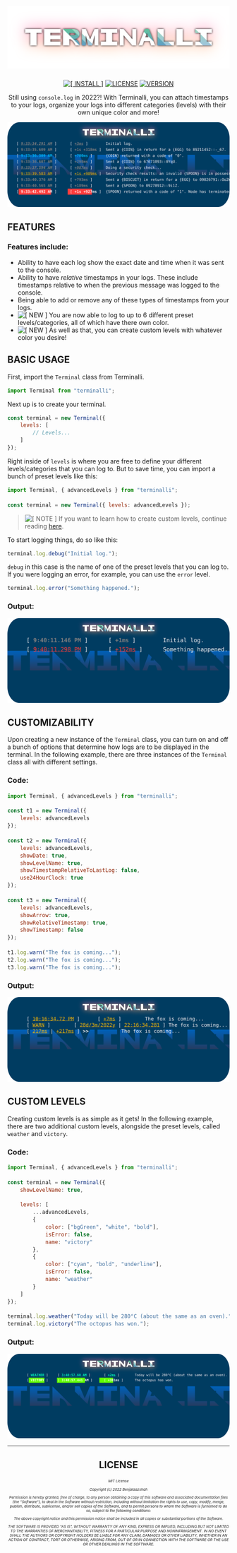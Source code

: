 <div align="center">

# ![TERMINALLI](./media/terminalli_logo.svg "Terminalli")

[![[ INSTALL ]](https://img.shields.io/badge/INSTALL-npm%20i%20termialli-ff0000.svg?style=flat-square&logo=npm)](https://www.npmjs.com/package/terminalli "View NPM package")
[![ LICENSE ](https://img.shields.io/github/license/Benjalaazshah/Terminalli?color=008000&label=LICENSE&style=flat-square)](./LICENSE "View license")
[![ VERSION ](https://img.shields.io/npm/v/terminalli?color=ff8000&label=VERSION&style=flat-square)](./CHANGELOG.md "View changelog")

Still using `console.log` in 2022?! With Terminalli, you can attach timestamps to your logs, organize your logs into different categories (levels) with their own unique color and more!

</div>

![TERMINALLI PREVIEW IMAGE](./media/terminalli_preview_image.svg "Preview Image")

## FEATURES

### **Features include:**

-   Ability to have each log show the exact date and time when it was sent to the console.
-   Ability to have _relative_ timestamps in your logs. These include timestamps relative to when the previous message was logged to the console.
-   Being able to add or remove any of these types of timestamps from your logs.
-   ![[ NEW ]](https://img.shields.io/badge/-NEW-008000.svg?style=square "New") You are now able to log to up to 6 different preset levels/categories, all of which have there own color.
-   ![[ NEW ]](https://img.shields.io/badge/-NEW-008000.svg?style=square "New") As well as that, you can create custom levels with whatever color you desire!

## BASIC USAGE

First, import the `Terminal` class from Terminalli.

```js
import Terminal from "terminalli";
```

Next up is to create your terminal.

```js
const terminal = new Terminal({
	levels: [
		// Levels...
	]
});
```

Right inside of `levels` is where you are free to define your different levels/categories that you can log to. But to save time, you can import a bunch of preset levels like this:

```js
import Terminal, { advancedLevels } from "terminalli";

const terminal = new Terminal({ levels: advancedLevels });
```

> ![[ NOTE ]](https://img.shields.io/badge/-NOTE-000080.svg?style=square "Note") If you want to learn how to create custom levels, continue reading [here](./README.md#custom-levels 'View "CUSTOM LEVELS" section').

To start logging things, do so like this:

```js
terminal.log.debug("Initial log.");
```

`debug` in this case is the name of one of the preset levels that you can log to. If you were logging an error, for example, you can use the `error` level.

```js
terminal.log.error("Something happened.");
```

### **Output:**

![OUTPUT IMAGE](./media/basic_usage_output_image.svg "Output")

## CUSTOMIZABILITY

Upon creating a new instance of the `Terminal` class, you can turn on and off a bunch of options that determine how logs are to be displayed in the terminal. In the following example, there are three instances of the `Terminal` class all with different settings.

### **Code:**

```js
import Terminal, { advancedLevels } from "terminalli";

const t1 = new Terminal({
	levels: advancedLevels
});

const t2 = new Terminal({
	levels: advancedLevels,
	showDate: true,
	showLevelName: true,
	showTimestampRelativeToLastLog: false,
	use24HourClock: true
});

const t3 = new Terminal({
	levels: advancedLevels,
	showArrow: true,
	showRelativeTimestamp: true,
	showTimestamp: false
});

t1.log.warn("The fox is coming...");
t2.log.warn("The fox is coming...");
t3.log.warn("The fox is coming...");
```

### **Output:**

![OUTPUT IMAGE](./media/customizability_output_image.svg "Output")

## CUSTOM LEVELS

Creating custom levels is as simple as it gets! In the following example, there are two additional custom levels, alongside the preset levels, called `weather` and `victory`.

### **Code:**

```js
import Terminal, { advancedLevels } from "terminalli";

const terminal = new Terminal({
	showLevelName: true,

	levels: [
		...advancedLevels,
		{
			color: ["bgGreen", "white", "bold"],
			isError: false,
			name: "victory"
		},
		{
			color: ["cyan", "bold", "underline"],
			isError: false,
			name: "weather"
		}
	]
});

terminal.log.weather("Today will be 280°C (about the same as an oven).");
terminal.log.victory("The octopus has won.");
```

### **Output:**

![OUTPUT IMAGE](./media/custom_levels_output_image.svg "Output")

---

<div align="center">

## LICENSE

<h6>
<sup>
<sup>
<sup>

MIT License

Copyright (c) 2022 Benjalaazshah

Permission is hereby granted, free of charge, to any person obtaining a copy
of this software and associated documentation files (the "Software"), to deal
in the Software without restriction, including without limitation the rights
to use, copy, modify, merge, publish, distribute, sublicense, and/or sell
copies of the Software, and to permit persons to whom the Software is
furnished to do so, subject to the following conditions:

The above copyright notice and this permission notice shall be included in all
copies or substantial portions of the Software.

THE SOFTWARE IS PROVIDED "AS IS", WITHOUT WARRANTY OF ANY KIND, EXPRESS OR
IMPLIED, INCLUDING BUT NOT LIMITED TO THE WARRANTIES OF MERCHANTABILITY,
FITNESS FOR A PARTICULAR PURPOSE AND NONINFRINGEMENT. IN NO EVENT SHALL THE
AUTHORS OR COPYRIGHT HOLDERS BE LIABLE FOR ANY CLAIM, DAMAGES OR OTHER
LIABILITY, WHETHER IN AN ACTION OF CONTRACT, TORT OR OTHERWISE, ARISING FROM,
OUT OF OR IN CONNECTION WITH THE SOFTWARE OR THE USE OR OTHER DEALINGS IN THE
SOFTWARE.

</sup>
</sup>
</sup>
</h6>
</div>
